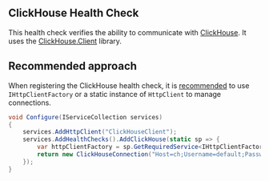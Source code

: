 ## ClickHouse Health Check

This health check verifies the ability to communicate with [ClickHouse](https://www.clickhouse.com/). It uses the [ClickHouse.Client](https://www.nuget.org/packages/ClickHouse.Client) library.

## Recommended approach

When registering the ClickHouse health check, it is [recommended](https://github.com/DarkWanderer/ClickHouse.Client/wiki/Connection-lifetime-&-pooling#recommendations) to use `IHttpClientFactory` or a static instance of `HttpClient` to manage connections.

```csharp
void Configure(IServiceCollection services)
{
    services.AddHttpClient("ClickHouseClient");
    services.AddHealthChecks().AddClickHouse(static sp => {
        var httpClientFactory = sp.GetRequiredService<IHttpClientFactory>();
        return new ClickHouseConnection("Host=ch;Username=default;Password=test;Database=default", httpClientFactory, "ClickHouseClient");
    });
}
```
